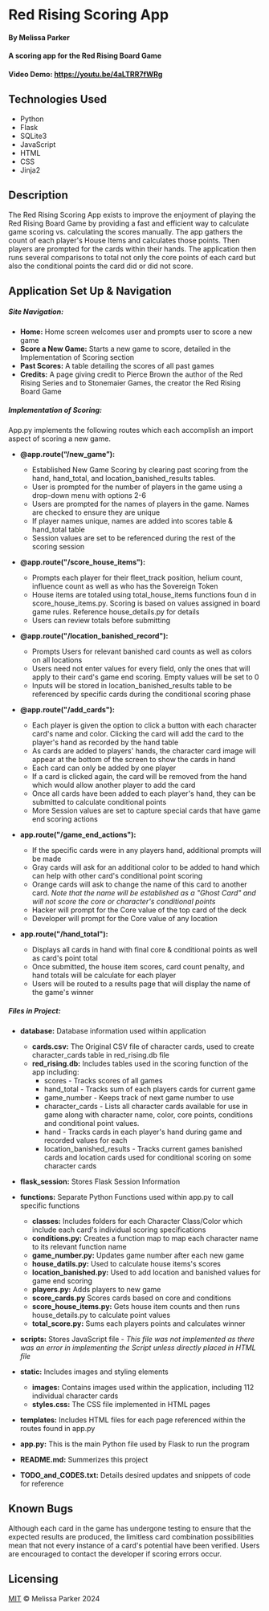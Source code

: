 # Red Rising Scoring App

#### By __**Melissa Parker**__

#### A scoring app for the Red Rising Board Game

#### Video Demo:  https://youtu.be/4aLTRR7fWRg

## Technologies Used

* Python
* Flask
* SQLite3
* JavaScript
* HTML
* CSS
* Jinja2

## Description

The Red Rising Scoring App exists to improve  the enjoyment of playing the Red Rising Board Game by providing a fast and efficient way to calculate game scoring vs. calculating the scores manually.  The app gathers the count of each player's House Items and calculates those points.  Then players are prompted for the cards within their hands.  The application then runs several comparisons to total not only the core points of each card but also the conditional points the card did or did not score.

## Application Set Up & Navigation

##### **Site Navigation:**
* **Home:** Home screen welcomes user and prompts user to score a new game
* **Score a New Game:** Starts a new game to score, detailed in the Implementation of Scoring section
* **Past Scores:**  A table detailing the scores of all past games
* **Credits:**  A page giving credit to Pierce Brown the author of the Red Rising Series and to Stonemaier Games, the creator the Red Rising Board Game


##### **Implementation of Scoring:**
App.py implements the following routes which each accomplish an import aspect of scoring a new game.


* **@app.route(“/new_game”):**
    * Established New Game Scoring by clearing past scoring from the hand, hand_total, and location_banished_results tables.
    * User is prompted for the number of players in the game using a drop-down menu with options 2-6
    * Users are prompted for the names of players in the game.  Names are checked to ensure they are unique
    * If player names unique, names are added into scores table & hand_total table
    * Session values are set to be referenced during the rest of the scoring session

* **@app.route("/score_house_items"):**
    * Prompts each player for their fleet_track position, helium count, influence count as well as who has the Sovereign Token
    * House items are totaled using total_house_items functions foun d in score_house_items.py.  Scoring is based on values assigned in board game rules. Reference house_details.py for details
    * Users can review totals before submitting

* **@app.route("/location_banished_record"):**
    * Prompts Users for relevant banished card counts as well as colors on all locations
    * Users need not enter values for every field, only the ones that will apply to their card's game end scoring.  Empty values will be set to 0
    * Inputs will be stored in location_banished_results table to be referenced by specific cards during the conditional scoring phase

* **@app.route("/add_cards"):**
    * Each player is given the option to click a button with each character card's name and color.  Clicking the card will add the card to the player's hand as recorded by the hand table
    * As cards are added to players' hands, the character card image will appear at the bottom of the screen to show the cards in hand
    * Each card can only be added by one player
    * If a card is clicked again, the card will be removed from the hand which would allow another player to add the card
    * Once all cards have been added to each player's hand, they can be submitted to calculate conditional points
    * More Session values are set to capture special cards that have game end scoring actions

* **app.route("/game_end_actions"):**
    * If the specific cards were in any players hand, additional prompts will be made
    * Gray cards will ask for an additional color to be added to hand which can help with other card's conditional point scoring
    * Orange cards will ask to change the name of this card to another card.  *Note that the name will be established as a "Ghost Card" and will not score the core or character's conditional points*
    * Hacker will prompt for the Core value of the top card of the deck
    * Developer will prompt for the Core value of any location

* **app.route("/hand_total"):**
    * Displays all cards in hand with final core & conditional points as well as card's point total
    * Once submitted, the house item scores, card count penalty, and hand totals will be calculate for each player
    * Users will be routed to a results page that will display the name of the game's winner


##### **Files in Project:**

* **database:** Database information used within application
    * **cards.csv:** The Original CSV file of character cards, used to create character_cards table in red_rising.db file
    * **red_rising.db:** Includes tables used in the scoring function of the app including:
        * scores - Tracks scores of all games
        * hand_total - Tracks sum of each players cards for current game
        * game_number - Keeps track of next game number to use
        * character_cards - Lists all character cards available for use in game along with character name, color, core points, conditions and conditional point values.
        * hand - Tracks cards in each player's hand during game and recorded values for each
        * location_banished_results - Tracks current games banished cards and location cards used for conditional scoring on some character cards

* **flask_session:** Stores Flask Session Information

* **functions:** Separate Python Functions used within app.py to call specific functions
    * **classes:** Includes folders for each Character Class/Color which include each card's individual scoring specifications
    * **conditions.py:** Creates a function map to map each character name to its relevant function name
    * **game_number.py:** Updates game number after each new game
    * **house_datils.py:** Used to calculate house items's scores
    * **location_banished.py:** Used to add location and banished values for game end scoring
    * **players.py:** Adds players to new game
    * **score_cards.py** Scores cards based on core and conditions
    * **score_house_items.py:** Gets house item counts and then runs house_details.py to calculate point values
    * **total_score.py:** Sums each players points and calculates winner

* **scripts:** Stores JavaScript file - *This file was not implemented as there was an error in implementing the Script unless directly placed in HTML file*

* **static:** Includes images and styling elements
    * **images:** Contains images used within the application, including 112 individual character cards
    * **styles.css:** The CSS file implemented in HTML pages

* **templates:** Includes HTML files for each page referenced within the routes found in app.py

* **app.py:**   This is the main Python file used by Flask to run the program

* **README.md:**    Summerizes this project

* **TODO_and_CODES.txt:** Details desired updates and snippets of code for reference


## Known Bugs
Although each card in the game has undergone testing to ensure that the expected results are produced, the limitless card combination possibilities mean that not every instance of a card's potential have been verified.  Users are encouraged to contact the developer if scoring errors occur.

## Licensing

[MIT](https://choosealicense.com/licenses/mit/) © Melissa Parker 2024
